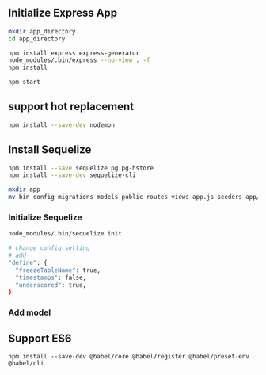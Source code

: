 ## Initialize Express App
```bash
mkdir app_directory
cd app_directory

npm install express express-generator
node_modules/.bin/express --no-view . -f
npm install

npm start
```

## support hot replacement
```bash
npm install --save-dev nodemon
```

## Install Sequelize
```bash
npm install --save sequelize pg pg-hstore
npm install --save-dev sequelize-cli

mkdir app
mv bin config migrations models public routes views app.js seeders app/
```

### Initialize Sequelize
```bash
node_modules/.bin/sequelize init

# change config setting
# add
"define": {
  "freezeTableName": true,
  "timestamps": false,
  "underscored": true,
}
```

### Add model

## Support ES6
```
npm install --save-dev @babel/core @babel/register @babel/preset-env @babel/cli
```